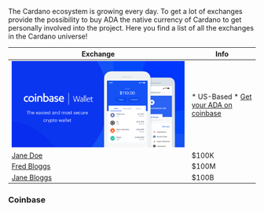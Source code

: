 The Cardano ecosystem is growing every day. To get a lot of exchanges provide the possibility to buy ADA the native currency of Cardano to get personally involved into the project. Here you find a list of all the exchanges in the Cardano universe!

| Exchange         | Info |
| --------         | ------ |
| ![Coinbase](/projects/exchanges-wallets/logo-coinbase.png)   | * US-Based * <a href="https:www.coinbase.com/" target="_blank">Get your ADA on coinbase</a>|
| [Jane Doe](#)    | $100K  |
| [Fred Bloggs](#) | $100M  |
| [Jane Bloggs](#) | $100B  |                       

### Coinbase


